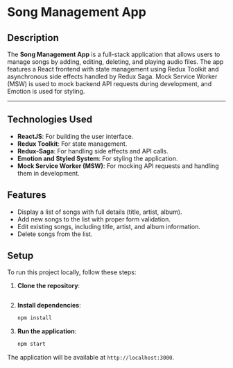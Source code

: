 # Song Management App

## Description
The **Song Management App** is a full-stack application that allows users to manage songs by adding, editing, deleting, and playing audio files. The app features a React frontend with state management using Redux Toolkit and asynchronous side effects handled by Redux Saga. Mock Service Worker (MSW) is used to mock backend API requests during development, and Emotion is used for styling.

---

## Technologies Used

- **ReactJS**: For building the user interface.
- **Redux Toolkit**: For state management.
- **Redux-Saga**: For handling side effects and API calls.
- **Emotion and Styled System**: For styling the application.
- **Mock Service Worker (MSW)**: For mocking API requests and handling them in development.


## Features
- Display a list of songs with full details (title, artist, album).
- Add new songs to the list with proper form validation.
- Edit existing songs, including title, artist, and album information.
- Delete songs from the list.

## Setup

To run this project locally, follow these steps:

1. **Clone the repository**:
   ```sh
   
   ```

2. **Install dependencies**:
   ```sh
   npm install
   ```

3. **Run the application**:
   ```sh
   npm start
   ```

The application will be available at `http://localhost:3000`.